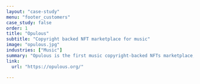 ```yaml
---
layout: "case-study"
menu: "footer_customers"
case_study: false
order: 1
title: "Opulous"
subtitle: "Copyright backed NFT marketplace for music"
image: "opulous.jpg"
industries: ["Music"]
summary: "Opulous is the first music copyright-backed NFTs marketplace, that changes how artists can access the funding they need."
link:
  url: "https://opulous.org/"

---
```

